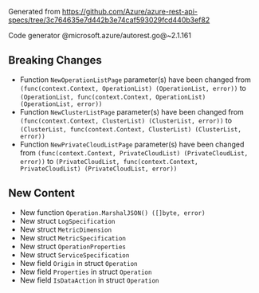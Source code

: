 Generated from https://github.com/Azure/azure-rest-api-specs/tree/3c764635e7d442b3e74caf593029fcd440b3ef82

Code generator @microsoft.azure/autorest.go@~2.1.161

## Breaking Changes

- Function `NewOperationListPage` parameter(s) have been changed from `(func(context.Context, OperationList) (OperationList, error))` to `(OperationList, func(context.Context, OperationList) (OperationList, error))`
- Function `NewClusterListPage` parameter(s) have been changed from `(func(context.Context, ClusterList) (ClusterList, error))` to `(ClusterList, func(context.Context, ClusterList) (ClusterList, error))`
- Function `NewPrivateCloudListPage` parameter(s) have been changed from `(func(context.Context, PrivateCloudList) (PrivateCloudList, error))` to `(PrivateCloudList, func(context.Context, PrivateCloudList) (PrivateCloudList, error))`

## New Content

- New function `Operation.MarshalJSON() ([]byte, error)`
- New struct `LogSpecification`
- New struct `MetricDimension`
- New struct `MetricSpecification`
- New struct `OperationProperties`
- New struct `ServiceSpecification`
- New field `Origin` in struct `Operation`
- New field `Properties` in struct `Operation`
- New field `IsDataAction` in struct `Operation`
